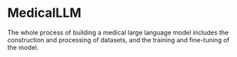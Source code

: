 # MedicalLLM
The whole process of building a medical large language model includes the construction and processing of datasets, and the training and fine-tuning of the model.

